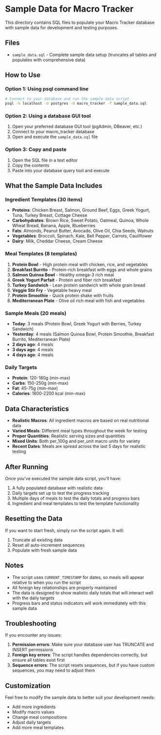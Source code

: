 # Sample Data for Macro Tracker

This directory contains SQL files to populate your Macro Tracker database with sample data for development and testing purposes.

## Files

- `sample_data.sql` - Complete sample data setup (truncates all tables and populates with comprehensive data)

## How to Use

### Option 1: Using psql command line

```bash
# Connect to your database and run the sample data script
psql -h localhost -U postgres -d macro_tracker -f sample_data.sql
```

### Option 2: Using a database GUI tool

1. Open your preferred database GUI tool (pgAdmin, DBeaver, etc.)
2. Connect to your macro_tracker database
3. Open and execute the `sample_data.sql` file

### Option 3: Copy and paste

1. Open the SQL file in a text editor
2. Copy the contents
3. Paste into your database query tool and execute

## What the Sample Data Includes

### Ingredient Templates (30 items)
- **Proteins**: Chicken Breast, Salmon, Ground Beef, Eggs, Greek Yogurt, Tuna, Turkey Breast, Cottage Cheese
- **Carbohydrates**: Brown Rice, Sweet Potato, Oatmeal, Quinoa, Whole Wheat Bread, Banana, Apple, Blueberries
- **Fats**: Almonds, Peanut Butter, Avocado, Olive Oil, Chia Seeds, Walnuts
- **Vegetables**: Broccoli, Spinach, Kale, Bell Pepper, Carrots, Cauliflower
- **Dairy**: Milk, Cheddar Cheese, Cream Cheese

### Meal Templates (8 templates)
1. **Protein Bowl** - High protein meal with chicken, rice, and vegetables
2. **Breakfast Burrito** - Protein-rich breakfast with eggs and whole grains
3. **Salmon Quinoa Bowl** - Healthy omega-3 rich meal
4. **Greek Yogurt Parfait** - Protein and fiber rich breakfast
5. **Turkey Sandwich** - Lean protein sandwich with whole grain bread
6. **Veggie Stir Fry** - Vegetable heavy meal
7. **Protein Smoothie** - Quick protein shake with fruits
8. **Mediterranean Plate** - Olive oil rich meal with fish and vegetables

### Sample Meals (20 meals)
- **Today**: 3 meals (Protein Bowl, Greek Yogurt with Berries, Turkey Sandwich)
- **Yesterday**: 4 meals (Salmon Quinoa Bowl, Protein Smoothie, Breakfast Burrito, Mediterranean Plate)
- **2 days ago**: 4 meals
- **3 days ago**: 4 meals
- **4 days ago**: 4 meals

### Daily Targets
- **Protein**: 120-180g (min-max)
- **Carbs**: 150-250g (min-max)
- **Fat**: 45-75g (min-max)
- **Calories**: 1800-2200 kcal (min-max)

## Data Characteristics

- **Realistic Macros**: All ingredient macros are based on real nutritional data
- **Varied Meals**: Different meal types throughout the week for testing
- **Proper Quantities**: Realistic serving sizes and quantities
- **Mixed Units**: Both per_100g and per_unit macro units for variety
- **Recent Dates**: Meals are spread across the last 5 days for realistic testing

## After Running

Once you've executed the sample data script, you'll have:

1. A fully populated database with realistic data
2. Daily targets set up to test the progress tracking
3. Multiple days of meals to test the daily totals and progress bars
4. Ingredient and meal templates to test the template functionality

## Resetting the Data

If you want to start fresh, simply run the script again. It will:
1. Truncate all existing data
2. Reset all auto-increment sequences
3. Populate with fresh sample data

## Notes

- The script uses `CURRENT_TIMESTAMP` for dates, so meals will appear relative to when you run the script
- All foreign key relationships are properly maintained
- The data is designed to show realistic daily totals that will interact well with the daily targets
- Progress bars and status indicators will work immediately with this sample data

## Troubleshooting

If you encounter any issues:

1. **Permission errors**: Make sure your database user has TRUNCATE and INSERT permissions
2. **Foreign key errors**: The script handles dependencies correctly, but ensure all tables exist first
3. **Sequence errors**: The script resets sequences, but if you have custom sequences, you may need to adjust them

## Customization

Feel free to modify the sample data to better suit your development needs:
- Add more ingredients
- Modify macro values
- Change meal compositions
- Adjust daily targets
- Add more meal templates
